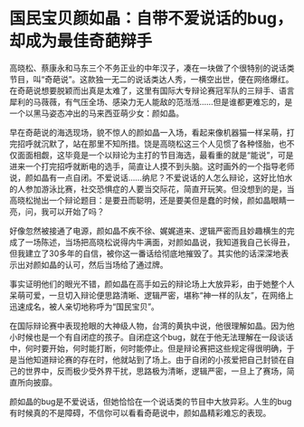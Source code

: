 # 国民宝贝颜如晶：自带不爱说话的bug，却成为最佳奇葩辩手

高晓松、蔡康永和马东三个不务正业的中年汉子，凑在一块做了个很特别的说话类节目，叫“奇葩说”。这款独一无二的说话类达人秀，一横空出世，便在网络爆红。在奇葩说想要脱颖而出真是太难了，这里有国际大专辩论赛冠军队的三辩手、语言犀利的马薇薇，有气压全场、感染力无人能敌的范湉湉……但是谁都更难忘的，是一个以黑马姿态冲出的马来西亚萌少女：颜如晶。 

早在奇葩说的海选现场，貌不惊人的颜如晶一入场，看起来像机器猫一样呆萌，打完招呼就沉默了，站在那里不知所措。饶是高晓松这三个人见惯了各种怪胎，也不仅面面相觑，这毕竟是一个以辩论为主打的节目海选，最看重的就是“能说”，可是进来一个打完招呼就断电的选手，简直让人摸不到头脑。这时画外的一个指导老师说，颜如晶有一点自闭。不爱说话……纳尼？不爱说话的人怎么辩论，这好比怕水的人参加游泳比赛，社交恐惧症的人要当交际花，简直开玩笑。但没想到的是，当高晓松抛出一个辩论题目：是要丑而聪明，还是要美但是蠢的时候，颜如晶眼睛一亮，问，我可以开始了吗？ 

好像忽然被接通了电源，颜如晶不疾不徐、娓娓道来、逻辑严密而且妙趣横生的完成了一场陈述，当场把高晓松说得内牛满面，对颜如晶说，我知道我自己长得丑，但我建立了30多年的自信，被你这一番话给彻底地摧毁了。其实他的话深深地表示出对颜如晶的认可，然后当场给了通过牌。 

事实证明他们的眼光不错，颜如晶在高手如云的辩论场上大放异彩，由于她整个人呆萌可爱，一旦切入辩论便思路清晰、逻辑严密，堪称“神一样的队友”，在网络上迅速成名，被人亲切地称呼为“国民宝贝”。 

在国际辩论赛中表现抢眼的大神级人物，台湾的黄执中说，他很理解如晶。因为他小时候也是一个有自闭症的孩子。自闭症这个bug，就在于他无法理解在一段谈话中，何时要开始，何时能打断，何时能停止。但是辩论赛把这些规定得很明确，于是当他知道辩论赛的存在时，他就站到了场上。由于自闭的小孩爱把自己封锁在自己的世界中，反而极少受外界干扰，思路极为清晰，逻辑严密，一旦上了赛场，简直所向披靡。 

颜如晶的bug是不爱说话，但她恰恰在一个说话类的节目中大放异彩。人生的bug有时候真的不是障碍，不信你可以看看奇葩说中，颜如晶精彩难忘的表现。